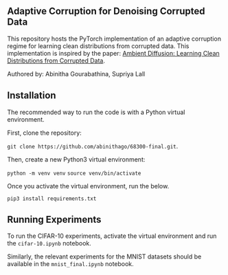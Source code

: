 ## Adaptive Corruption for Denoising Corrupted Data

This repository hosts the PyTorch implementation of an adaptive corruption regime for learning clean distributions from corrupted data. This implementation is inspired by the paper: [Ambient Diffusion: Learning Clean Distributions from Corrupted Data](https://arxiv.org/abs/2305.19256).

Authored by: Abinitha Gourabathina, Supriya Lall

## Installation

The recommended way to run the code is with a Python virtual environment.

First, clone the repository: 

`git clone https://github.com/abinithago/68300-final.git`.

Then, create a new Python3 virtual environment:

`python -m venv venv`
`source venv/bin/activate`

Once you activate the virtual environment, run the below.

`pip3 install requirements.txt`


## Running Experiments

To run the CIFAR-10 experiments, activate the virtual environment and run the `cifar-10.ipynb` notebook.

Similarly, the relevant experiments for the MNIST datasets should be available in the `mnist_final.ipynb` notebook.
